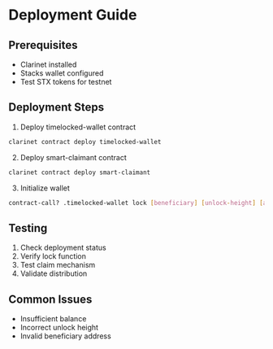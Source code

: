# Deployment Guide

## Prerequisites
- Clarinet installed
- Stacks wallet configured
- Test STX tokens for testnet

## Deployment Steps
1. Deploy timelocked-wallet contract
```bash
clarinet contract deploy timelocked-wallet
```

2. Deploy smart-claimant contract
```bash
clarinet contract deploy smart-claimant
```

3. Initialize wallet
```bash
contract-call? .timelocked-wallet lock [beneficiary] [unlock-height] [amount]
```

## Testing
1. Check deployment status
2. Verify lock function
3. Test claim mechanism
4. Validate distribution

## Common Issues
- Insufficient balance
- Incorrect unlock height
- Invalid beneficiary address
